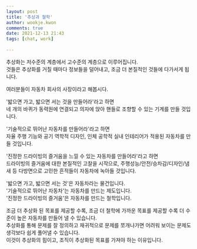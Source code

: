 ```yaml
---  
layout: post  
title: '추상과 철학'  
author: wookje.kwon  
comments: true  
date: 2021-12-13 21:43  
tags: [chat, work]  
  
---  
```


추상화는 저수준의 계층에서 고수준의 계층으로 이루어집니다.  
것들은 추상화를 거칠 때마다 정보들을 덜어내고, 조금 더 본질적인 것들에 다가서게 됩니다.  

여러분들이 자동차 회사의 사장이라고 해봅시다.

'밟으면 가고, 밟으면 서는 것을 만들어라'라고 하면   
네 개의 바퀴가 동력원에 연결되고 의자에 앉아 핸들로 조향할 수 있는 기계를 만들 것입니다.

'기술적으로 뛰어난 자동차를 만들어라'라고 하면  
자율 주행 기능와 공기 역학적 디자인, 인체 공학적 실내 인테리어가 적용된 자동차를 만들 것입니다.

'진정한 드라이빙의 즐거움을 느낄 수 있는 자동차를 만들어라'라고 하면  
드라이빙의 즐거움에 대한 본질적인 고찰을 시작으로, 주행성능/안전/승차감/디자인/냄새 등 다방면으로 고민한 흔적들이 자동차에 녹아들 것입니다.

'밟으면 가고, 밟으면 서는 것'은 자동차라는 물건입니다.  
'기술적으로 뛰어난 자동차'는 자동차를 만드는 제도입니다.  
'진정한 드라이빙의 즐거움'은 자동차를 만드는 철학입니다.

조금 더 추상화 된 목표를 제공할 수록, 조금 더 철학에 가까운 목표를 제공할 수록 더 수준이 높은 자동차를 만들어 낼 수 있습니다.  
추상화를 통해 문제를 잘 정의하고 재귀적으로 문제를 쪼개나가면 어려워 보이는 문제도 생각보다 쉽게 풀어낼 수 있습니다.  
이것이 추상화의 힘이고, 조직이 추상화된 목표를 가져야 하는 이유입니다.
